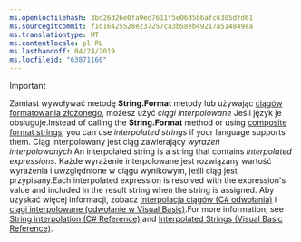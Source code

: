 ```yaml
---
ms.openlocfilehash: 3bd26d26e0fa9ed7611f5e06d5b6afc6305dfd61
ms.sourcegitcommit: f1d16425528e237257ca3b58eb49217a514849ea
ms.translationtype: MT
ms.contentlocale: pl-PL
ms.lasthandoff: 04/24/2019
ms.locfileid: "63871160"
---
```


> [!IMPORTANT] 
> <span data-ttu-id="566ca-101">Zamiast wywoływać metodę **String.Format** metody lub używając [ciągów formatowania złożonego](~/docs/standard/base-types/composite-formatting.md), możesz użyć *ciągi interpolowane* Jeśli język je obsługuje.</span><span class="sxs-lookup"><span data-stu-id="566ca-101">Instead of calling the **String.Format** method or using [composite format strings](~/docs/standard/base-types/composite-formatting.md), you can use *interpolated strings* if your language supports them.</span></span> <span data-ttu-id="566ca-102">Ciąg interpolowany jest ciąg zawierający *wyrażeń interpolowanych*.</span><span class="sxs-lookup"><span data-stu-id="566ca-102">An interpolated string is a string that contains *interpolated expressions*.</span></span> <span data-ttu-id="566ca-103">Każde wyrażenie interpolowane jest rozwiązany wartość wyrażenia i uwzględnione w ciągu wynikowym, jeśli ciąg jest przypisany.</span><span class="sxs-lookup"><span data-stu-id="566ca-103">Each interpolated expression is resolved with the expression's value and included in the result string when the string is assigned.</span></span> <span data-ttu-id="566ca-104">Aby uzyskać więcej informacji, zobacz [Interpolacja ciągów (C# odwołania)](~/docs/csharp/language-reference/tokens/interpolated.md) i [ciągi interpolowane (odwołanie w Visual Basic)](~/docs/visual-basic/programming-guide/language-features/strings/interpolated-strings.md).</span><span class="sxs-lookup"><span data-stu-id="566ca-104">For more information, see [String interpolation (C# Reference)](~/docs/csharp/language-reference/tokens/interpolated.md) and [Interpolated Strings (Visual Basic Reference)](~/docs/visual-basic/programming-guide/language-features/strings/interpolated-strings.md).</span></span> 
